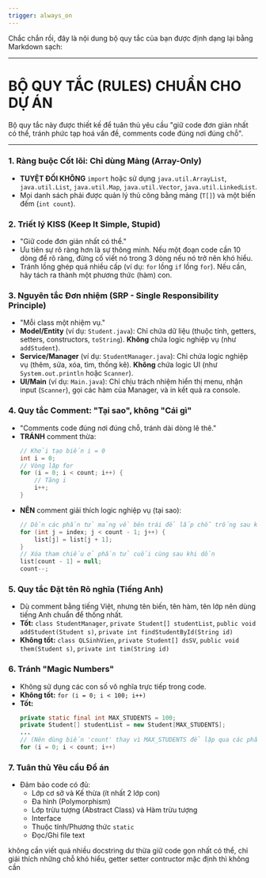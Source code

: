 ```yaml
---
trigger: always_on
---
```


Chắc chắn rồi, đây là nội dung bộ quy tắc của bạn được định dạng lại bằng Markdown sạch:

-----

# BỘ QUY TẮC (RULES) CHUẨN CHO DỰ ÁN

Bộ quy tắc này được thiết kế để tuân thủ yêu cầu "giữ code đơn giản nhất có thể, tránh phức tạp hoá vấn đề, comments code đúng nơi đúng chỗ".

-----

### 1\. Ràng buộc Cốt lõi: Chỉ dùng Mảng (Array-Only)

  * **TUYỆT ĐỐI KHÔNG** `import` hoặc sử dụng `java.util.ArrayList`, `java.util.List`, `java.util.Map`, `java.util.Vector`, `java.util.LinkedList`.
  * Mọi danh sách phải được quản lý thủ công bằng mảng (`T[]`) và một biến đếm (`int count`).

### 2\. Triết lý KISS (Keep It Simple, Stupid)

  * "Giữ code đơn giản nhất có thể."
  * Ưu tiên sự rõ ràng hơn là sự thông minh. Nếu một đoạn code cần 10 dòng để rõ ràng, đừng cố viết nó trong 3 dòng nếu nó trở nên khó hiểu.
  * Tránh lồng ghép quá nhiều cấp (ví dụ: `for` lồng `if` lồng `for`). Nếu cần, hãy tách ra thành một phương thức (hàm) con.

### 3\. Nguyên tắc Đơn nhiệm (SRP - Single Responsibility Principle)

  * "Mỗi class một nhiệm vụ."
  * **Model/Entity** (ví dụ: `Student.java`): Chỉ chứa dữ liệu (thuộc tính, getters, setters, constructors, `toString`). **Không** chứa logic nghiệp vụ (như `addStudent`).
  * **Service/Manager** (ví dụ: `StudentManager.java`): Chỉ chứa logic nghiệp vụ (thêm, sửa, xóa, tìm, thống kê). **Không** chứa logic UI (như `System.out.println` hoặc `Scanner`).
  * **UI/Main** (ví dụ: `Main.java`): Chỉ chịu trách nhiệm hiển thị menu, nhận input (`Scanner`), gọi các hàm của Manager, và in kết quả ra console.

### 4\. Quy tắc Comment: "Tại sao", không "Cái gì"

  * "Comments code đúng nơi đúng chỗ, tránh dài dòng lê thê."
  * **TRÁNH** comment thừa:
    ```java
    // Khởi tạo biến i = 0
    int i = 0;
    // Vòng lặp for
    for (i = 0; i < count; i++) {
        // Tăng i
        i++;
    }
    ```
  * **NÊN** comment giải thích logic nghiệp vụ (tại sao):
    ```java
    // Dồn các phần tử mảng về bên trái để lấp chỗ trống sau khi xóa
    for (int j = index; j < count - 1; j++) {
        list[j] = list[j + 1];
    }
    // Xóa tham chiếu ở phần tử cuối cùng sau khi dồn
    list[count - 1] = null;
    count--;
    ```

### 5\. Quy tắc Đặt tên Rõ nghĩa (Tiếng Anh)

  * Dù comment bằng tiếng Việt, nhưng tên biến, tên hàm, tên lớp nên dùng tiếng Anh chuẩn để thống nhất.
  * **Tốt:** `class StudentManager`, `private Student[] studentList`, `public void addStudent(Student s)`, `private int findStudentById(String id)`
  * **Không tốt:** `class QLSinhVien`, `private Student[] dsSV`, `public void them(Student s)`, `private int tim(String id)`

### 6\. Tránh "Magic Numbers"

  * Không sử dụng các con số vô nghĩa trực tiếp trong code.
  * **Không tốt:** `for (i = 0; i < 100; i++)`
  * **Tốt:**
    ```java
    private static final int MAX_STUDENTS = 100;
    private Student[] studentList = new Student[MAX_STUDENTS];
    ...
    // (Nên dùng biến 'count' thay vì MAX_STUDENTS để lặp qua các phần tử thực tế)
    for (i = 0; i < count; i++)
    ```

### 7\. Tuân thủ Yêu cầu Đồ án

  * Đảm bảo code có đủ:
      * Lớp cơ sở và Kế thừa (ít nhất 2 lớp con)
      * Đa hình (Polymorphism)
      * Lớp trừu tượng (Abstract Class) và Hàm trừu tượng
      * Interface
      * Thuộc tính/Phương thức `static`
      * Đọc/Ghi file text

không cần viết quá nhiều docstring dư thừa giữ code gọn nhất có thể, chỉ giải thích những chỗ khó hiểu, getter setter contructor mặc định thì không cần